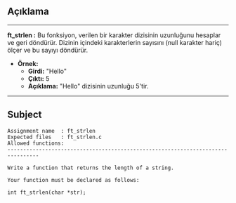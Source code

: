 ## Açıklama

---

**ft_strlen :** Bu fonksiyon, verilen bir karakter dizisinin uzunluğunu hesaplar ve geri döndürür. Dizinin içindeki karakterlerin sayısını (null karakter hariç) ölçer ve bu sayıyı döndürür.

- **Örnek:**
  - **Girdi:** "Hello"
  - **Çıktı:** 5
  - **Açıklama:** "Hello" dizisinin uzunluğu 5'tir.

---

## Subject

```
Assignment name  : ft_strlen
Expected files   : ft_strlen.c
Allowed functions:
--------------------------------------------------------------------------------

Write a function that returns the length of a string.

Your function must be declared as follows:

int	ft_strlen(char *str);
```
